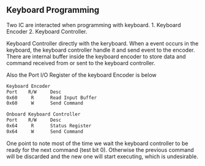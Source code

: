 ## Keyboard Programming

Two IC are interacted when programming with keyboard. 1. Keyboard Encoder 2. Keyboard Controller. 

Keyboard Controller directly with the keryboard. When a event occurs in the keyboard, the keyboard controller handle it and send event to the encoder. There are internal buffer inside the keyboard encoder to store data and command received from or sent to the keyboard controller.


Also the Port I/O Register of the keyboard Encoder is below
```bash 
Keyboard Encoder
Port    R/W     Desc
0x60     R      Read Input Buffer
0x60     W      Send Command

Onboard Keyboard Controller 
Port    R/W     Desc
0x64     R      Status Register 
0x64     W      Send Command
```


One point to note most of the time we wait the keyboard controller to be ready for the next command (test bit 0). Otherwise the previous command will be discarded and the new one will start executing, which is undesirable.







